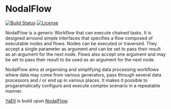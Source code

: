 # NodalFlow

[![Build Status](https://travis-ci.org/fab2s/NodalFlow.svg?branch=master)](https://travis-ci.org/fab2s/NodalFlow) [![License](https://poser.pugx.org/fab2s/nodalflow/license)](https://packagist.org/packages/fab2s/nodalflow)

NodalFlow is a generic Workflow that can execute chained tasks. It is designed arround simple interfaces that specifies a flow composed of executable nodes and flows. Nodes can be executed or traversed. They accept a single parameter as argument and can be set to pass their result as an argument for the next node.
Flows also accept one argument and may be set to pass their result to be used as an argument for the next node.

NodalFlow aims at organising and simplifying data processing workflows where data may come from various generators, pass through several data processors and / or end up in various places. It makes it possible to progaramatically configure and execute complex scenario in a repeatable manner.

[YaEtl](https://github.com/fab2s/YaEtl) is build upon [NodalFlow](https://github.com/fab2s/NodalFlow).
